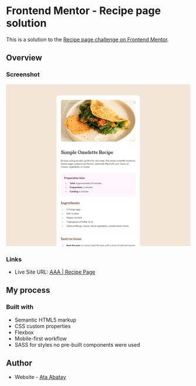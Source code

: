 # Frontend Mentor - Recipe page solution

This is a solution to the [Recipe page challenge on Frontend Mentor](https://www.frontendmentor.io/challenges/recipe-page-KiTsR8QQKm). 

## Overview

### Screenshot

![alt text](image.png)

### Links

- Live Site URL: [AAA | Recipe Page](https://fem-recipepage.vercel.app/)

## My process

### Built with

- Semantic HTML5 markup
- CSS custom properties
- Flexbox
- Mobile-first workflow
- SASS for styles no pre-built components were used

## Author
- Website - [Ata Abatay](https://www.ataabatay.com)